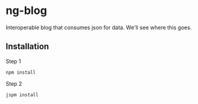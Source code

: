 # ng-blog
Interoperable blog that consumes json for data.  We'll see where this goes.

## Installation

Step 1    
    
    npm install
    
Step 2 

    jspm install

